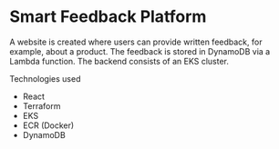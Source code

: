 # Smart Feedback Platform

A website is created where users can provide written feedback, for example, about a product. The feedback is stored in DynamoDB via a Lambda function. The backend consists of an EKS cluster.

Technologies used
- React
- Terraform
- EKS
- ECR (Docker)
- DynamoDB
